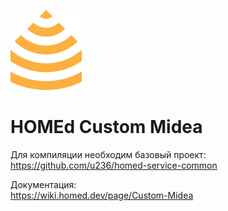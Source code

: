 ![HOMEd Custom Midea](.github/logo.png)
# HOMEd Custom Midea

Для компиляции необходим базовый проект:\
https://github.com/u236/homed-service-common

Документация:\
https://wiki.homed.dev/page/Custom-Midea
